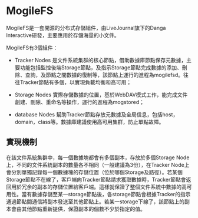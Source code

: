 # MogileFS

MogileFS是一套開源的分布式存儲組件，由LiveJournal旗下的Danga Interactive研發，主要應用於存儲海量的小文件。

MogileFS有3個組件：

- Tracker Nodes
是文件系統集群的核心節點，借助數據庫節點保存元數據，主要功能包括監控後端Storage節點，及指示Storage節點完成數據的添加、刪除、查詢，及節點之間數據的復制等，該節點上運行的進程為mogilefsd。往往Tracker節點有多個，以實現負載均衡和高可用；

- Storage Nodes
實際存儲數據的位置，基於WebDAV模式工作，能完成文件創建、刪除、重命名等操作，運行的進程為mogstored；

- database Nodes
幫助Tracker節點存放元數據及全局信息，包括host，domain，class等。數據庫建議使用高可用集群，防止單點故障。

## 實現機制

在該文件系統集群中，每一個數據塊都會有多個副本，存放於多個Storage Node上，不同的文件系統副本的數量各不相同（一般建議為3份），在Tracker Node上會分別單獨記錄每一個數據塊的存儲位置（位於哪個Storage及路徑）。若某個Storage節點不在線了，客戶端向Tracker節點請求獲取數據時，Tracker節點會返回用於冗余的副本的存儲位置給客戶端。這樣就保證了整個文件系統中數據的高可用性。當有數據存儲至某一storage節點後，各storage節點會根據Tracker的指示通過節點間通信將副本發送至其他節點上。若某一storage下線了，該節點上的副本會由其他節點重新提供，保證副本的個數不少於指定的值。

